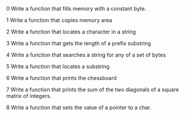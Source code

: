 0 Write a function that fills memory with a constant byte.

1 Write a function that copies memory area

2 Write a function that locates a character in a string

3 Write a function that gets the length of a prefix substring

4 Write a function that searches a string for any of a set of bytes

5 Write a function that locates a substring

6 Write a function that prints the chessboard

7 Write a function that prints the sum of the two diagonals of a square matrix of integers.

8 Write a function that sets the value of a pointer to a char.

